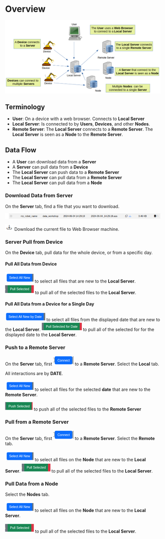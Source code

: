 # Overview

![alt text](imgs/DataFlow.Overview.png)

## Terminology

* **User**: On a device with a web browser.  Connects to **Local Server**
* **Local Server**: Is connected to by **Users**, **Devices**, and other **Nodes**.
* **Remote Server**: The **Local Server** connects to a **Remote Server**. The **Local Server** is seen as a **Node** to the **Remote Server**.

## Data Flow

* A **User** can download data from a **Server**
* A **Server** can pull data from a **Device**
* The **Local Server** can push data to a **Remote Server**
* The **Local Server** can pull data from a **Remote Server**
* The **Local Server** can pull data from a **Node**

### Download Data from Server

On the **Server** tab, find a file that you want to download.

![alt text](imgs/DataFlow.ServerRow.png)

![alt text](imgs/Dashboard.Download.png) Download the current file to Web Browser machine.

### Server Pull from Device

On the **Device** tab, pull data for the whole device, or from a specific day.

#### Pull All Data from Device

![alt text](imgs/DataFlow.SelectAllNew.png) to select all files that are new to the **Local Server**.
![alt text](imgs/DataFlow.PullSelected.png) to pull all of the selected files to the **Local Server**.

#### Pull All Data from a Device for a Single Day

![alt text](imgs/DataFlow.SelectByDate.png) to select all files from the displayed date that are new to the **Local Server**.
![alt text](imgs/DataFlow.PullByDate.png) to pull all of the selected for for the displayed date to the **Local Server**.

### Push to a Remote Server

On the **Server** tab, first ![alt text](imgs/DataFlow.Server.Connect.png) to a **Remote Server**. Select the **Local** tab.

All interactions are by **DATE**.  

![alt text](imgs/DataFlow.SelectAllNew.png) to select all files for the selected **date** that are new to the **Remote Server**.

![alt text](imgs/DataFlow.Server.Push.png) to push all of the selected files to the **Remote Server**

### Pull from a Remote Server

On the **Server** tab, first ![alt text](imgs/DataFlow.Server.Connect.png) to a **Remote Server**. Select the **Remote** tab.

![alt text](imgs/DataFlow.SelectAllNew.png) to select all files on the **Node** that are new to the **Local Server**.
![alt text](imgs/DataFlow.PullSelected.png) to pull all of the selected files to the **Local Server**.

### Pull Data from a Node

Select the **Nodes** tab.

![alt text](imgs/DataFlow.SelectAllNew.png) to select all files on the **Node**  that are new to the **Local Server**.

![alt text](imgs/DataFlow.PullSelected.png) to pull all of the selected files to the **Local Server**.
